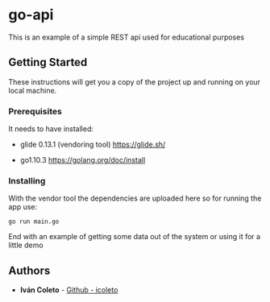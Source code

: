 # go-api

This is an example of a simple REST api used for educational purposes

## Getting Started

These instructions will get you a copy of the project up and running on your local machine.

### Prerequisites

It needs to have installed:
- glide 0.13.1 (vendoring tool)
https://glide.sh/

- go1.10.3
https://golang.org/doc/install

### Installing

With the vendor tool the dependencies are uploaded here so for running the app use:

```
go run main.go
```

End with an example of getting some data out of the system or using it for a little demo

## Authors

* **Iván Coleto** - [Github - icoleto](https://github.com/icoleto)
